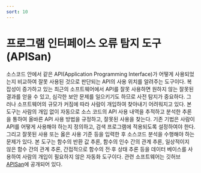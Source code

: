 ```yaml
---
sort: 10
---
```


# 프로그램 인터페이스 오류 탐지 도구(APISan)

소스코드 안에서 같은 API(Application Programming Interface)가 어떻게 사용되었는지 비교하여 잘못 사용된 것으로 판단되는 API의 사용 위치를 알려주는 도구이다. 복잡성이 증가하고 있는 최근의 소프트웨어에서 API를 잘못 사용하면 원하지 않는 잘못된 결과를 얻을 수 있고, 심각한 보안 문제를 일으키기도 하므로 사전 탐지가 중요하다. 그러나 소프트웨어의 규모가 커짐에 따라 사람이 개입하여 찾아내기 어려워지고 있다. 본 도구는 사람의 개입 없이 자동으로 소스 코드의 API 사용 내역을 추적하고 분석한 추론을 통하여 올바른 API 사용 방법을 규정하고, 잘못된 사용을 찾는다. 기존 기법은 사람이 API를 어떻게 사용해야 하는지 정의하고, 검색 프로그램에 적용되도록 설정하여야 한다. 그리고 잘못된 사용 또는 옳은 사용 기준 등을 입력한 후 소스코드 분석을 수행해야 하는 문제가 있다. 본 도구는 함수의 반환 값 추론, 함수의 인수 간의 관계 추론, 일상적이지 않은 함수 간의 관계 추론, 간접적으로 함수의 전·후 상태 추론 등을 데이터 베이스를 사용하여 사람의 개입이 필요하지 않은 자동화 도구이다. 관련 소프트웨어는 깃허브 [APISan](https://github.com/sslab-gatech/apisan)에 공개되어 있다.
